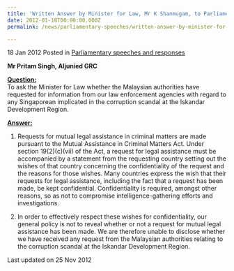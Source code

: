 ```yaml
---
title: 'Written Answer by Minister for Law, Mr K Shanmugam, to Parliamentary Question on the Iskandar Development Region corruption scandal'
date: 2012-01-18T00:00:00.000Z
permalink: /news/parliamentary-speeches/written-answer-by-minister-for-law-mr-k-shanmugam-to-parliamentary-question-on-the-iskandar/

---
```



18 Jan 2012 Posted in [Parliamentary speeches and responses](/news/parliamentary-speeches)


**Mr Pritam Singh, Aljunied GRC**

**<u>Question:</u>**  
To ask the Minister for Law whether the Malaysian authorities have requested for information from our law enforcement agencies with regard to any Singaporean implicated in the corruption scandal at the Iskandar Development Region. 


**<u>Answer:</u>**  


1. Requests for mutual legal assistance in criminal matters are made pursuant to the Mutual Assistance in Criminal Matters Act. Under section 19(2)(c)(vii) of the Act, a request for legal assistance must be accompanied by a statement from the requesting country setting out the wishes of that country concerning the confidentiality of the request and the reasons for those wishes. Many countries express the wish that their requests for legal assistance, including the fact that a request has been made, be kept confidential. Confidentiality is required, amongst other reasons, so as not to compromise intelligence-gathering efforts and investigations. 

2. In order to effectively respect these wishes for confidentiality, our general policy is not to reveal whether or not a request for mutual legal assistance has been made.  We are therefore unable to disclose whether we have received any request from the Malaysian authorities relating to the corruption scandal at the Iskandar Development Region.

<p class="right-side-updated">Last updated on 25 Nov 2012</p> 
